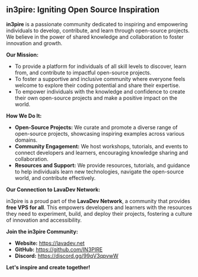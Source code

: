 ## in3pire:  Igniting Open Source Inspiration

**in3pire** is a passionate community dedicated to inspiring and empowering individuals to develop, contribute, and learn through open-source projects. We believe in the power of shared knowledge and collaboration to foster innovation and growth.

**Our Mission:**

* To provide a platform for individuals of all skill levels to discover, learn from, and contribute to impactful open-source projects.
* To foster a supportive and inclusive community where everyone feels welcome to explore their coding potential and share their expertise.
* To empower individuals with the knowledge and confidence to create their own open-source projects and make a positive impact on the world.

**How We Do It:**

* **Open-Source Projects:**  We curate and promote a diverse range of open-source projects, showcasing inspiring examples across various domains.
* **Community Engagement:** We host workshops, tutorials, and events to connect developers and learners, encouraging knowledge sharing and collaboration.
* **Resources and Support:** We provide resources, tutorials, and guidance to help individuals learn new technologies, navigate the open-source world, and contribute effectively.

**Our Connection to LavaDev Network:**

in3pire is a proud part of the **LavaDev Network**, a community that provides **free VPS for all**. This empowers developers and learners with the resources they need to experiment, build, and deploy their projects, fostering a culture of innovation and accessibility.

**Join the in3pire Community:**

* **Website:** https://lavadev.net
* **GitHub:** https://github.com/IN3PIRE
* **Discord:** https://discord.gg/99qV3qpvwW

**Let's inspire and create together!**

